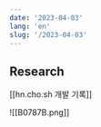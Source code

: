 ```yaml
---
date: '2023-04-03'
lang: 'en'
slug: '/2023-04-03'
---
```


## Research

[[hn.cho.sh 개발 기록]]

![[B0787B.png]]
